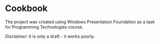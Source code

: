 # Cookbook

The project was created using Windows Presentation Foundation as a task for Programming Technologies course.

*Disclaimer*: it is only a draft - it works poorly.
